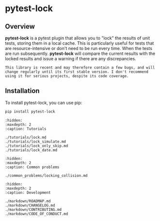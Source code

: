 # pytest-lock

## Overview

**pytest-lock** is a pytest plugin that allows you to "lock" the results of unit tests, storing them in a local cache.
This is particularly useful for tests that are resource-intensive or don't need to be run every time. When the tests are
run subsequently. **pytest-lock** will compare the current results with the locked results and issue a warning if there
are any discrepancies.


```{warning}
This library is recent and may therefore contain a few bugs, and will change regularly until its first stable version. I don't recommend using it for serious projects, despite its code coverage.
```

## Installation

To install pytest-lock, you can use pip:

```bash
pip install pytest-lock
```

```{toctree}
:hidden:
:maxdepth: 2
:caption: Tutorials

./tutorials/lock.md
./tutorials/lock_simulate.md
./tutorials/lock_only_skip.md
./tutorials/lock_date.md
```

```{toctree}
:hidden:
:maxdepth: 2
:caption: Common problems

./common_problems/locking_collision.md
```

```{toctree}
:hidden:
:maxdepth: 2
:caption: Development

./markdown/ROADMAP.md
./markdown/CHANGELOG.md
./markdown/CONTRIBUTING.md
./markdown/CODE_OF_CONDUCT.md
```